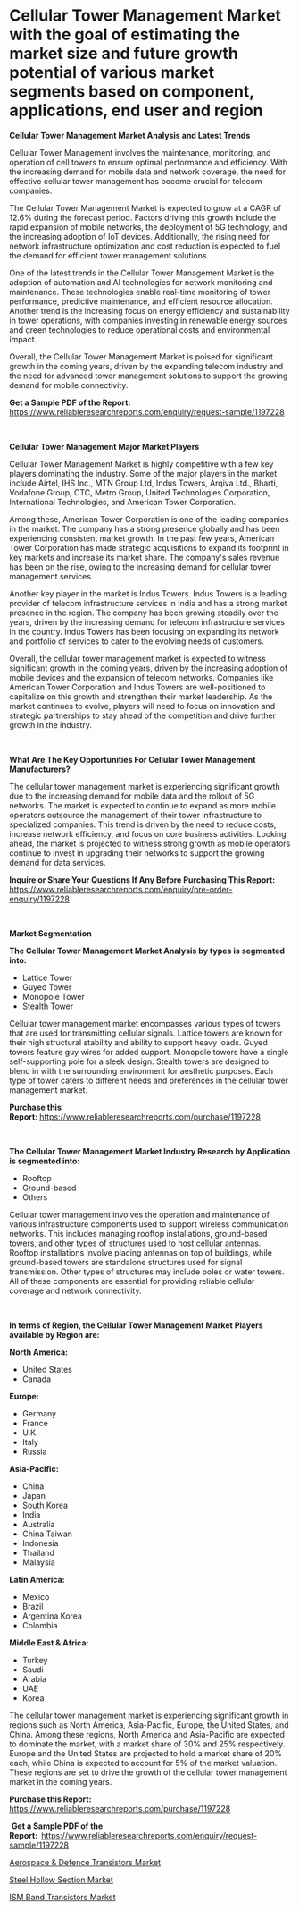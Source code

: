 <p><h1>Cellular Tower Management Market with the goal of estimating the market size and future growth potential of various market segments based on component, applications, end user and region</h1></p><p><strong>Cellular Tower Management Market Analysis and Latest Trends</strong></p>
<p><p>Cellular Tower Management involves the maintenance, monitoring, and operation of cell towers to ensure optimal performance and efficiency. With the increasing demand for mobile data and network coverage, the need for effective cellular tower management has become crucial for telecom companies.</p><p>The Cellular Tower Management Market is expected to grow at a CAGR of 12.6% during the forecast period. Factors driving this growth include the rapid expansion of mobile networks, the deployment of 5G technology, and the increasing adoption of IoT devices. Additionally, the rising need for network infrastructure optimization and cost reduction is expected to fuel the demand for efficient tower management solutions.</p><p>One of the latest trends in the Cellular Tower Management Market is the adoption of automation and AI technologies for network monitoring and maintenance. These technologies enable real-time monitoring of tower performance, predictive maintenance, and efficient resource allocation. Another trend is the increasing focus on energy efficiency and sustainability in tower operations, with companies investing in renewable energy sources and green technologies to reduce operational costs and environmental impact.</p><p>Overall, the Cellular Tower Management Market is poised for significant growth in the coming years, driven by the expanding telecom industry and the need for advanced tower management solutions to support the growing demand for mobile connectivity.</p></p>
<p><strong>Get a Sample PDF of the Report:&nbsp;</strong> <a href="https://www.reliableresearchreports.com/enquiry/request-sample/1197228">https://www.reliableresearchreports.com/enquiry/request-sample/1197228</a></p>
<p>&nbsp;</p>
<p><strong>Cellular Tower Management Major Market Players</strong></p>
<p><p>Cellular Tower Management Market is highly competitive with a few key players dominating the industry. Some of the major players in the market include Airtel, IHS Inc., MTN Group Ltd, Indus Towers, Arqiva Ltd., Bharti, Vodafone Group, CTC, Metro Group, United Technologies Corporation, International Technologies, and American Tower Corporation.</p><p>Among these, American Tower Corporation is one of the leading companies in the market. The company has a strong presence globally and has been experiencing consistent market growth. In the past few years, American Tower Corporation has made strategic acquisitions to expand its footprint in key markets and increase its market share. The company's sales revenue has been on the rise, owing to the increasing demand for cellular tower management services.</p><p>Another key player in the market is Indus Towers. Indus Towers is a leading provider of telecom infrastructure services in India and has a strong market presence in the region. The company has been growing steadily over the years, driven by the increasing demand for telecom infrastructure services in the country. Indus Towers has been focusing on expanding its network and portfolio of services to cater to the evolving needs of customers.</p><p>Overall, the cellular tower management market is expected to witness significant growth in the coming years, driven by the increasing adoption of mobile devices and the expansion of telecom networks. Companies like American Tower Corporation and Indus Towers are well-positioned to capitalize on this growth and strengthen their market leadership. As the market continues to evolve, players will need to focus on innovation and strategic partnerships to stay ahead of the competition and drive further growth in the industry.</p></p>
<p>&nbsp;</p>
<p><strong>What Are The Key Opportunities For Cellular Tower Management Manufacturers?</strong></p>
<p><p>The cellular tower management market is experiencing significant growth due to the increasing demand for mobile data and the rollout of 5G networks. The market is expected to continue to expand as more mobile operators outsource the management of their tower infrastructure to specialized companies. This trend is driven by the need to reduce costs, increase network efficiency, and focus on core business activities. Looking ahead, the market is projected to witness strong growth as mobile operators continue to invest in upgrading their networks to support the growing demand for data services.</p></p>
<p><strong>Inquire or Share Your Questions If Any Before Purchasing This Report:</strong> <a href="https://www.reliableresearchreports.com/enquiry/pre-order-enquiry/1197228">https://www.reliableresearchreports.com/enquiry/pre-order-enquiry/1197228</a></p>
<p>&nbsp;</p>
<p><strong>Market Segmentation</strong></p>
<p><strong>The Cellular Tower Management Market Analysis by types is segmented into:</strong></p>
<p><ul><li>Lattice Tower</li><li>Guyed Tower</li><li>Monopole Tower</li><li>Stealth Tower</li></ul></p>
<p><p>Cellular tower management market encompasses various types of towers that are used for transmitting cellular signals. Lattice towers are known for their high structural stability and ability to support heavy loads. Guyed towers feature guy wires for added support. Monopole towers have a single self-supporting pole for a sleek design. Stealth towers are designed to blend in with the surrounding environment for aesthetic purposes. Each type of tower caters to different needs and preferences in the cellular tower management market.</p></p>
<p><strong>Purchase this Report:&nbsp;</strong><a href="https://www.reliableresearchreports.com/purchase/1197228">https://www.reliableresearchreports.com/purchase/1197228</a></p>
<p>&nbsp;</p>
<p><strong>The Cellular Tower Management Market Industry Research by Application is segmented into:</strong></p>
<p><ul><li>Rooftop</li><li>Ground-based</li><li>Others</li></ul></p>
<p><p>Cellular tower management involves the operation and maintenance of various infrastructure components used to support wireless communication networks. This includes managing rooftop installations, ground-based towers, and other types of structures used to host cellular antennas. Rooftop installations involve placing antennas on top of buildings, while ground-based towers are standalone structures used for signal transmission. Other types of structures may include poles or water towers. All of these components are essential for providing reliable cellular coverage and network connectivity.</p></p>
<p>&nbsp;</p>
<p><strong>In terms of Region, the Cellular Tower Management Market Players available by Region are:</strong></p>
<p>
    <p> <strong> North America: </strong>
        <ul>
            <li>United States</li>
            <li>Canada</li>
        </ul>
        </p> 
    <p> <strong> Europe: </strong>
        <ul>
            <li>Germany</li>
            <li>France</li>
            <li>U.K.</li>
            <li>Italy</li>
            <li>Russia</li>
        </ul>
        </p> 
    <p> <strong> Asia-Pacific: </strong>
        <ul>
            <li>China</li>
            <li>Japan</li>
            <li>South Korea</li>
            <li>India</li>
            <li>Australia</li>
            <li>China Taiwan</li>
            <li>Indonesia</li>
            <li>Thailand</li>
            <li>Malaysia</li>
        </ul>
        </p> 
    <p> <strong> Latin America: </strong>
        <ul>
            <li>Mexico</li>
            <li>Brazil</li>
            <li>Argentina Korea</li>
            <li>Colombia</li>
        </ul>
        </p> 
    <p> <strong> Middle East & Africa: </strong>
        <ul>
            <li>Turkey</li>
            <li>Saudi</li>
            <li>Arabia</li>
            <li>UAE</li>
            <li>Korea</li>
        </ul>
    </p>
    </p>
<p><p>The cellular tower management market is experiencing significant growth in regions such as North America, Asia-Pacific, Europe, the United States, and China. Among these regions, North America and Asia-Pacific are expected to dominate the market, with a market share of 30% and 25% respectively. Europe and the United States are projected to hold a market share of 20% each, while China is expected to account for 5% of the market valuation. These regions are set to drive the growth of the cellular tower management market in the coming years.</p></p>
<p><strong>Purchase this Report: </strong><a href="https://www.reliableresearchreports.com/purchase/1197228">https://www.reliableresearchreports.com/purchase/1197228</a></p>
<p>&nbsp;<strong>Get a Sample PDF of the Report:&nbsp;&nbsp;</strong><a href="https://www.reliableresearchreports.com/enquiry/request-sample/1197228">https://www.reliableresearchreports.com/enquiry/request-sample/1197228</a></p>
<p><strong></strong></p>
<p><p><a href="https://github.com/kufem1/Market-Research-Report-List-2/blob/main/aerospace-defence-transistors-market.md">Aerospace & Defence Transistors Market</a></p><p><a href="https://frill-swim-3cd.notion.site/Steel-Hollow-Section-Market-Research-Report-Forecasted-for-Period-from-2024-2031-by-Market-Type--43046de37b7e440284e88297dba8d354">Steel Hollow Section Market</a></p><p><a href="https://github.com/singletonthaxterkelliehr2df/Market-Research-Report-List-1/blob/main/ism-band-transistors-market.md">ISM Band Transistors Market</a></p></p>